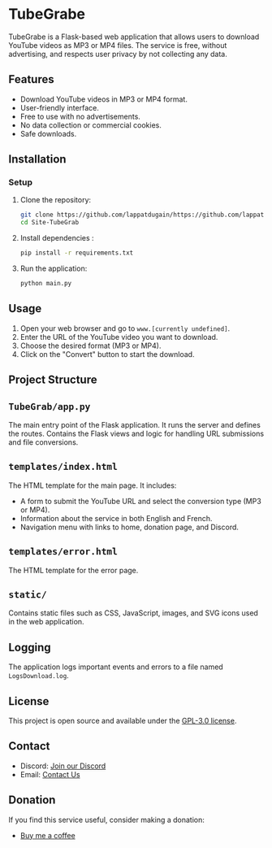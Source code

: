 
# TubeGrabe

TubeGrabe is a Flask-based web application that allows users to download YouTube videos as MP3 or MP4 files. The service is free, without advertising, and respects user privacy by not collecting any data.

## Features

- Download YouTube videos in MP3 or MP4 format.
- User-friendly interface.
- Free to use with no advertisements.
- No data collection or commercial cookies.
- Safe downloads.

## Installation

### Setup

1. Clone the repository:

    ```bash
    git clone https://github.com/lappatdugain/https://github.com/lappatdugain/Site-TubeGrab.git
    cd Site-TubeGrab
    ```

2. Install dependencies :
    ```bash
    pip install -r requirements.txt 
    ```

3. Run the application:

    ```bash
    python main.py
    ```

## Usage

1. Open your web browser and go to `www.[currently undefined]`.
2. Enter the URL of the YouTube video you want to download.
3. Choose the desired format (MP3 or MP4).
4. Click on the "Convert" button to start the download.

## Project Structure

## `TubeGrab/app.py`

The main entry point of the Flask application. It runs the server and defines the routes.
Contains the Flask views and logic for handling URL submissions and file conversions.

## `templates/index.html`

The HTML template for the main page. It includes:

- A form to submit the YouTube URL and select the conversion type (MP3 or MP4).
- Information about the service in both English and French.
- Navigation menu with links to home, donation page, and Discord.

## `templates/error.html`

The HTML template for the error page. 

## `static/`

Contains static files such as CSS, JavaScript, images, and SVG icons used in the web application.

## Logging

The application logs important events and errors to a file named `LogsDownload.log`.

## License

This project is open source and available under the [GPL-3.0 license](LICENSE).

## Contact

- Discord: [Join our Discord](https://discord.gg/qS2P3tqbp2)
- Email: [Contact Us](mailto:tubegrab.0bxdz@passinbox.com?subject=info%20TubeGrab)

## Donation

If you find this service useful, consider making a donation:

- [Buy me a coffee](https://buymeacoffee.com/tubegrab)
